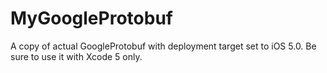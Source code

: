 MyGoogleProtobuf
================

A copy of actual GoogleProtobuf with deployment target set to iOS 5.0. Be sure to use it with Xcode 5 only.
